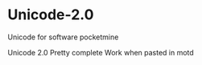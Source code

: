 # Unicode-2.0
Unicode for software pocketmine 

Unicode 2.0 Pretty complete 
Work when pasted in motd
